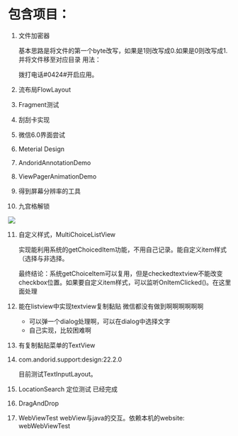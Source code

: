 # 包含项目：

1. 文件加密器

    基本思路是将文件的第一个byte改写，如果是1则改写成0.如果是0则改写成1.并将文件移至对应目录 
用法：

    拨打电话#0424#开启应用。

2. 流布局FlowLayout

3. Fragment测试

4. 刮刮卡实现

5. 微信6.0界面尝试

6. Meterial Design

7. AndoridAnnotationDemo

8. ViewPagerAnimationDemo

9. 得到屏幕分辨率的工具

10. 九宫格解锁

![](https://raw.github.com/huhuang03/AndroidDemos/master/images/unlock_screen.gif)

11. 自定义样式，MultiChoiceListView

    实现能利用系统的getChoicedItem功能，不用自己记录。能自定义item样式（选择与非选择。

    最终结论：系统getChoiceItem可以复用，但是checkedtextview不能改变checkbox位置。如果要自定义item样式，可以监听OnItemClicked()。在这里面处理

12. 能在listview中实现textview复制黏贴
    微信都没有做到啊啊啊啊啊啊

    * 可以弹一个dialog处理啊，可以在dialog中选择文字
    * 自己实现，比较困难啊

13. 有复制黏贴菜单的TextView

14. com.andorid.support:design:22.2.0

    目前测试TextInputLayout。

15. LocationSearch 定位测试
    已经完成

16. DragAndDrop
    

17. WebViewTest
    webView与java的交互。依赖本机的website: webWebViewTest
